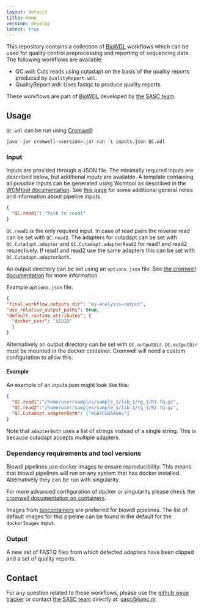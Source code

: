 ```yaml
---
layout: default
title: Home
version: develop
latest: true
---
```


This repository contains a collection of [BioWDL](https://github.com/biowdl)
workflows which can be used for quality control preprocessing and reporting of
sequencing data. The following workflows are available:
- QC.wdl: Cuts reads using cutadapt on the basis of the quality reports produced by `QualityReport.wdl`.
- QualityReport.wdl: Uses fastqc to produce quality reports.

These workflows are part of [BioWDL](https://biowdl.github.io/)
developed by [the SASC team](http://sasc.lumc.nl/).

## Usage

`QC.wdl` can be run using
[Cromwell](http://cromwell.readthedocs.io/en/stable/):
```
java -jar cromwell-<version>.jar run -i inputs.json QC.wdl
```

### Input

Inputs are provided through a JSON file. The minimally required inputs are
described below, but additional inputs are available.
A template containing all possible inputs can be generated using
Womtool as described in the
[WOMtool documentation](http://cromwell.readthedocs.io/en/stable/WOMtool/).
See [this page](/inputs.html) for some additional general notes and information
about pipeline inputs.

```JSON
{
  "QC.read1": "Path to read1"
}
```
`QC.read1`  is the only required input. In case of read pairs the reverse
read can be set with `QC.read2`. The adapters for cutadapt can be  set
with `QC.Cutadapt.adapter` and `QC.Cutadapt.adapterRead2` for read1 and
read2 respectively. If read1 and read2 use the same adapters this can be
set with `QC.Cutadapt.adapterBoth`. 

An output directory can be set using an `options.json` file. See [the 
cromwell documentation](
https://cromwell.readthedocs.io/en/stable/wf_options/Overview/) for more 
information. 

Example `options.json` file:
```JSON
{
"final_workflow_outputs_dir": "my-analysis-output",
"use_relative_output_paths": true,
"default_runtime_attributes": {
  "docker_user": "$EUID"
  }
}
```
Alternatively an output directory can be set with `QC.outputDir`. 
`QC.outputDir` must be mounted in the docker container. Cromwell will
need a custom configuration to allow this.

#### Example

An example of an inputs.json might look like this:
```JSON
{
  "QC.read1":"/home/user/samples/sample_1/lib_1/rg_1/R1.fq.gz",
  "QC.read2":"/home/user/samples/sample_1/lib_1/rg_1/R2.fq.gz",
  "QC.Cutadapt.adapterBoth": ["AGATCGGAAGAG"]
}
```

Note that `adapterBoth` uses a list of strings instead of a single string. 
This is because cutadapt accepts multiple adapters.

### Dependency requirements and tool versions
Biowdl pipelines use docker images to ensure  reproducibility. This
means that biowdl pipelines will run on any system that has docker 
installed. Alternatively they can be run with singularity.

For more advanced configuration of docker or singularity please check 
the [cromwell documentation on containers](
https://cromwell.readthedocs.io/en/stable/tutorials/Containers/).  

Images from [biocontainers](https://biocontainers.pro) are preferred for 
biowdl pipelines. The list of default images for this pipeline can be 
found in the default for the `dockerImages` input. 

### Output

A new set of FASTQ files from which detected adapters have been clipped and a
set of quality reports.

## Contact
<p>
  <!-- Obscure e-mail address for spammers -->
For any question related to these workflows, please use the
<a href='https://github.com/biowdl/QC/issues'>github issue tracker</a>
or contact
 <a href='http://sasc.lumc.nl/'>the SASC team</a> directly at: <a href='&#109;&#97;&#105;&#108;&#116;&#111;&#58;&#115;&#97;&#115;&#99;&#64;&#108;&#117;&#109;&#99;&#46;&#110;&#108;'>
&#115;&#97;&#115;&#99;&#64;&#108;&#117;&#109;&#99;&#46;&#110;&#108;</a>.
</p>
